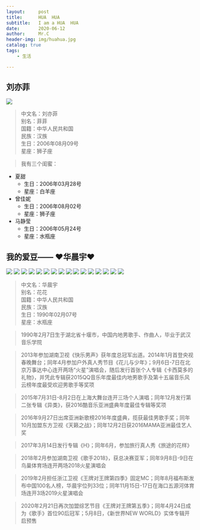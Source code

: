 ```yaml
---
layout:     post
title:      HUA  HUA 
subtitle:   I am a HUA  HUA 
date:       2020-06-12
author:     Mr.C
header-img: img/huahua.jpg
catalog: true
tags:
    - 生活

---
```



## 刘亦菲
![](http://www.c-blog.cc/img/liu.jpg)
> 中文名：刘亦菲 </br> 
别名：菲菲 </br> 
国籍：中华人民共和国 </br> 
民族：汉族 </br> 
生日：2006年08月09号 </br> 
星座：狮子座 </br> 

> 我有三个闺蜜：

- 夏甜
    - 生日：2006年03月28号
    - 星座：白羊座
- 曾佳妮
    - 生日：2006年08月02号
    - 星座：狮子座
- 马静莹
    - 生日：2006年05月24号
    - 星座：水瓶座

## 我的爱豆—— ♥华晨宇♥
![](http://www.c-blog.cc/img/huahua.jpg)
![](http://www.c-blog.cc/img/huahua1.jpg)
![](http://www.c-blog.cc/img/huahua2.jpg)
![](http://www.c-blog.cc/img/huahua3.jpg)
![](http://www.c-blog.cc/img/huahua4.jpg)
![](http://www.c-blog.cc/img/huahua5.jpg)
![](http://www.c-blog.cc/img/huahua6.jpg)
![](http://www.c-blog.cc/img/huahua7.jpg)
![](http://www.c-blog.cc/img/huahua8.jpg)
![](http://www.c-blog.cc/img/huahua9.jpg)
![](http://www.c-blog.cc/img/huahua10.jpg)
![](http://www.c-blog.cc/img/huahua11.jpg)
![](http://www.c-blog.cc/img/huahua12.jpg)
![](http://www.c-blog.cc/img/huahua13.jpg)
![](http://www.c-blog.cc/img/huahua14.jpg)
![](http://www.c-blog.cc/img/huahua15.jpg)
> 中文名：华晨宇 </br> 
别名：花花 </br> 
国籍：中华人民共和国 </br> 
民族：汉族 </br> 
生日：1990年02月07号 </br> 
星座：水瓶座 </br> 

> 1990年2月7日生于湖北省十堰市，中国内地男歌手、作曲人，毕业于武汉音乐学院 </br> 

> 2013年参加湖南卫视《快乐男声》获年度总冠军出道。2014年1月首登央视春晚舞台；同年4月参加户外真人秀节目《花儿与少年》；9月6日-7日在北京万事达中心连开两场“火星”演唱会，随后发行首张个人专辑《卡西莫多的礼物》，并凭此专辑获2015QQ音乐年度最佳内地男歌手及第十五届音乐风云榜年度最受欢迎男歌手等奖项 </br> 

> 2015年7月31日-8月2日在上海大舞台连开三场个人演唱；同年12月发行第二张专辑《异类》，获2016酷音乐亚洲盛典年度最佳专辑等奖项 </br> 

> 2016年9月27日出席亚洲新歌榜2016年度盛典，揽获最佳男歌手奖；同年10月加盟东方卫视《天籁之战》；同年12月2日获2016MAMA亚洲最佳艺人奖 </br> 

> 2017年3月14日发行专辑《H》；同年6月，参加旅行真人秀《旅途的花样》 </br> 

> 2018年2月参加湖南卫视《歌手2018》，获总决赛亚军；同年9月8日-9日在鸟巢体育场连开两场2018火星演唱会 </br> 

> 2019年2月担任浙江卫视《王牌对王牌第四季》固定MC；同年8月福布斯发布中国100名人榜，华晨宇位列33位；同年11月15日-17日在海口五源河体育场连开3场2019火星演唱会 </br> 

> 2020年2月21日再次加盟综艺节目《王牌对王牌第五季》；同年4月24日成为《歌手》首位90后冠军；5月8日，《新世界NEW WORLD》实体专辑开启预售 </br> 

